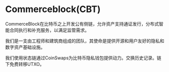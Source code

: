 # Commerceblock(CBT)

CommerceBlock在比特币之上开发公有侧链，允许资产支持通证发行，分布式智能合同执行和补充服务，以满足监管需求。

我们是一支由工程师和建筑商组成的团队，其使命是提供开源和用户友好的隐私和数字资产基础设施。

我们使用状态链通过CoinSwaps为比特币隐私钱包提供动力。交换历史记录。链下免费转移UTXO。
